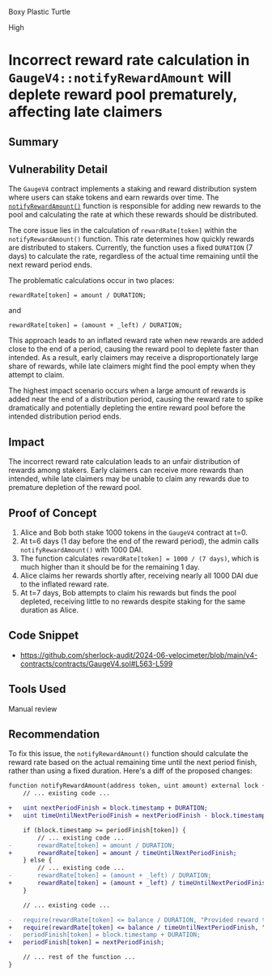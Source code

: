 Boxy Plastic Turtle

High

# Incorrect reward rate calculation in `GaugeV4::notifyRewardAmount` will deplete reward pool prematurely, affecting late claimers

## Summary

## Vulnerability Detail

The `GaugeV4` contract implements a staking and reward distribution system where users can stake tokens and earn rewards over time. The [`notifyRewardAmount()`](https://github.com/sherlock-audit/2024-06-velocimeter/blob/main/v4-contracts/contracts/GaugeV4.sol#L563-L599) function is responsible for adding new rewards to the pool and calculating the rate at which these rewards should be distributed.

The core issue lies in the calculation of `rewardRate[token]` within the `notifyRewardAmount()` function. This rate determines how quickly rewards are distributed to stakers. Currently, the function uses a fixed `DURATION` (7 days) to calculate the rate, regardless of the actual time remaining until the next reward period ends.

The problematic calculations occur in two places:

```solidity
rewardRate[token] = amount / DURATION;
```

and

```solidity
rewardRate[token] = (amount + _left) / DURATION;
```

This approach leads to an inflated reward rate when new rewards are added close to the end of a period, causing the reward pool to deplete faster than intended. As a result, early claimers may receive a disproportionately large share of rewards, while late claimers might find the pool empty when they attempt to claim.

The highest impact scenario occurs when a large amount of rewards is added near the end of a distribution period, causing the reward rate to spike dramatically and potentially depleting the entire reward pool before the intended distribution period ends.

## Impact

The incorrect reward rate calculation leads to an unfair distribution of rewards among stakers. Early claimers can receive more rewards than intended, while late claimers may be unable to claim any rewards due to premature depletion of the reward pool. 

## Proof of Concept

1. Alice and Bob both stake 1000 tokens in the `GaugeV4` contract at t=0.
2. At t=6 days (1 day before the end of the reward period), the admin calls `notifyRewardAmount()` with 1000 DAI.
3. The function calculates `rewardRate[token] = 1000 / (7 days)`, which is much higher than it should be for the remaining 1 day.
4. Alice claims her rewards shortly after, receiving nearly all 1000 DAI due to the inflated reward rate.
5. At t=7 days, Bob attempts to claim his rewards but finds the pool depleted, receiving little to no rewards despite staking for the same duration as Alice.


## Code Snippet
- https://github.com/sherlock-audit/2024-06-velocimeter/blob/main/v4-contracts/contracts/GaugeV4.sol#L563-L599


## Tools Used

Manual review

## Recommendation

To fix this issue, the `notifyRewardAmount()` function should calculate the reward rate based on the actual remaining time until the next period finish, rather than using a fixed duration. Here's a diff of the proposed changes:

```diff
function notifyRewardAmount(address token, uint amount) external lock {
    // ... existing code ...

+   uint nextPeriodFinish = block.timestamp + DURATION;
+   uint timeUntilNextPeriodFinish = nextPeriodFinish - block.timestamp;

    if (block.timestamp >= periodFinish[token]) {
        // ... existing code ...
-       rewardRate[token] = amount / DURATION;
+       rewardRate[token] = amount / timeUntilNextPeriodFinish;
    } else {
        // ... existing code ...
-       rewardRate[token] = (amount + _left) / DURATION;
+       rewardRate[token] = (amount + _left) / timeUntilNextPeriodFinish;
    }

    // ... existing code ...

-   require(rewardRate[token] <= balance / DURATION, "Provided reward too high");
+   require(rewardRate[token] <= balance / timeUntilNextPeriodFinish, "Provided reward too high");
-   periodFinish[token] = block.timestamp + DURATION;
+   periodFinish[token] = nextPeriodFinish;

    // ... rest of the function ...
}
```